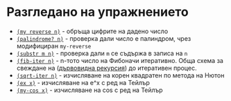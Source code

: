 Разгледано на упражнението
==========================

* [`(my reverse n)`](01reverse.scm) - обръща цифрите на дадено число
* [`(palindrome? n)`](02palindrome.scm) - проверка дали число е палиндром, чрез модифициран `my-reverse`
* [`(substr m n)`](03substr.scm) - проверка дали `m` се съдържа в записа на `n`
* [`(fib-iter n)`](04fib-iter.scm) - n-тото число на Фибоначи итеративно. Обща схема за свеждане на ([дървовидна рекурсия](https://mitpress.mit.edu/sicp/chapter1/node13.html)) до итеративен процес.
* [`(sqrt-iter n)`](05sqrt.scm) - изчисляване на корен квадратен по метода на Нютон
* [`(ex x)`](06ex.scm) - изчисляване на e^x с ред на Тейлър
* [`(my-cos x)`](07cos.scm) - изчисляване на cos с ред на Тейлър

